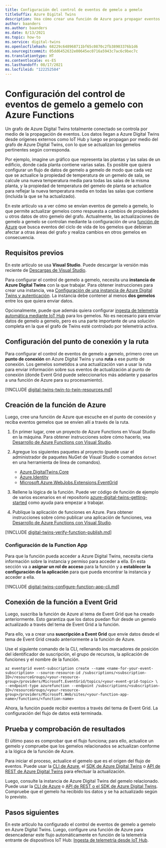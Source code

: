 ```yaml
---
title: Configuración del control de eventos de gemelo a gemelo
titleSuffix: Azure Digital Twins
description: Vea cómo crear una función de Azure para propagar eventos por medio del grafo de Twins.
author: baanders
ms.author: baanders
ms.date: 8/13/2021
ms.topic: how-to
ms.service: digital-twins
ms.openlocfilehash: 68229c648968711bf65c0870c2fb38903376b1d6
ms.sourcegitcommit: 05dd6452632e00645ec0716a5943c7ac6c9bec7c
ms.translationtype: HT
ms.contentlocale: es-ES
ms.lasthandoff: 08/17/2021
ms.locfileid: "122252584"
---
```

# <a name="set-up-twin-to-twin-event-handling-with-azure-functions"></a>Configuración del control de eventos de gemelo a gemelo con Azure Functions

Un grafo de Azure Digital Twins totalmente conectado se controla por medio de la propagación de eventos. Los datos llegan a Azure Digital Twins desde orígenes externos como IoT Hub y luego se propagan por medio del grafo de Azure Digital Twins, con lo que se actualizan los gemelos pertinentes según corresponda.

Por ejemplo, imagine un gráfico que representa las plantas y las salas de un edificio, donde cada planta contiene varias salas. Es posible que quiera configurar un flujo de datos de gemelo a gemelo de modo que cada vez que se actualice la propiedad de temperatura de un gemelo de sala, se calcule una nueva temperatura media para todas las salas de la misma planta, y la propiedad de temperatura del gemelo de planta se actualice para reflejar la nueva temperatura media en todas las salas que contiene (incluida la que se ha actualizado). 

En este artículo va a ver cómo se envían eventos de gemelo a gemelo, lo que permite actualizar gemelos como respuesta a cambios de propiedades u otros datos de otro gemelo del grafo. Actualmente, las actualizaciones de gemelo a gemelo se controlan mediante la configuración de una [función de Azure](../azure-functions/functions-overview.md) que busca eventos del ciclo de vida de los gemelos que debieran afectar a otras áreas del grafo y realiza cambios en otros gemelos en consecuencia.

## <a name="prerequisites"></a>Requisitos previos

En este artículo se usa **Visual Studio**. Puede descargar la versión más reciente de [Descargas de Visual Studio](https://visualstudio.microsoft.com/downloads/).

Para configurar el control de gemelo a gemelo, necesita una **instancia de Azure Digital Twins** con la que trabajar. Para obtener instrucciones para crear una instancia, vea [Configuración de una instancia de Azure Digital Twins y autenticación](./how-to-set-up-instance-portal.md). La instancia debe contener al menos **dos gemelos** entre los que quiera enviar datos.

Opcionalmente, puede que además quiera configurar [ingesta de telemetría automática mediante IoT Hub](how-to-ingest-iot-hub-data.md) para los gemelos. No es necesario para enviar datos de gemelo a gemelo, pero es una parte importante de una solución completa en la que el grafo de Twins esté controlado por telemetría activa.

## <a name="set-up-endpoint-and-route"></a>Configuración del punto de conexión y la ruta

Para configurar el control de eventos de gemelo a gemelo, primero cree un **punto de conexión** en Azure Digital Twins y una **ruta** a ese punto de conexión. Los gemelos sometidos a una actualización van a usar la ruta para enviar información sobre sus eventos de actualización al punto de conexión (donde Event Grid puede seleccionarlos más adelante y pasarlos a una función de Azure para su procesamiento).

[!INCLUDE [digital-twins-twin-to-twin-resources.md](../../includes/digital-twins-twin-to-twin-resources.md)]

## <a name="create-the-azure-function"></a>Creación de la función de Azure

Luego, cree una función de Azure que escuche en el punto de conexión y reciba eventos gemelos que se envíen allí a través de la ruta. 

1. En primer lugar, cree un proyecto de Azure Functions en Visual Studio en la máquina. Para obtener instrucciones sobre cómo hacerlo, vea [Desarrollo de Azure Functions con Visual Studio](../azure-functions/functions-develop-vs.md#create-an-azure-functions-project).

2. Agregue los siguientes paquetes al proyecto (puede usar el administrador de paquetes NuGet de Visual Studio o comandos `dotnet` en una herramienta de línea de comandos).

    * [Azure.DigitalTwins.Core](https://www.nuget.org/packages/Azure.DigitalTwins.Core/)
    * [Azure.Identity](https://www.nuget.org/packages/Azure.Identity/)
    * [Microsoft.Azure.WebJobs.Extensions.EventGrid](https://www.nuget.org/packages/Microsoft.Azure.WebJobs.Extensions.EventGrid)

3. Rellene la lógica de la función. Puede ver código de función de ejemplo de varios escenarios en el repositorio [azure-digital-twins-getting-started](https://github.com/Azure-Samples/azure-digital-twins-getting-started/tree/main/azure-functions) como ayuda para empezar a trabajar.

5. Publique la aplicación de funciones en Azure. Para obtener instrucciones sobre cómo publicar una aplicación de funciones, vea [Desarrollo de Azure Functions con Visual Studio](../azure-functions/functions-develop-vs.md#publish-to-azure).

[!INCLUDE [digital-twins-verify-function-publish.md](../../includes/digital-twins-verify-function-publish.md)]

### <a name="configure-the-function-app"></a>Configuración de la Function App

Para que la función pueda acceder a Azure Digital Twins, necesita cierta información sobre la instancia y permiso para acceder a ella. En esta sección va a **asignar un rol de acceso** para la función y a **establecer la configuración de la aplicación** para que pueda encontrar la instancia y acceder a ella.

[!INCLUDE [digital-twins-configure-function-app-cli.md](../../includes/digital-twins-configure-function-app-cli.md)]

## <a name="connect-the-function-to-event-grid"></a>Conexión de la función a Event Grid

Luego, suscriba la función de Azure al tema de Event Grid que ha creado anteriormente. Esto garantiza que los datos puedan fluir desde un gemelo actualizado a través del tema de Event Grid a la función.

Para ello, va a crear una **suscripción a Event Grid** que envíe datos desde el tema de Event Grid creado anteriormente a la función de Azure.

Use el siguiente comando de la CLI, rellenando los marcadores de posición del identificador de suscripción, el grupo de recursos, la aplicación de funciones y el nombre de la función.

```azurecli-interactive
az eventgrid event-subscription create --name <name-for-your-event-subscription> --source-resource-id /subscriptions/<subscription-ID>/resourceGroups/<your-resource-group>/providers/Microsoft.EventGrid/topics/<your-event-grid-topic> \ --endpoint-type azurefunction --endpoint /subscriptions/<subscription-ID>/resourceGroups/<your-resource-group>/providers/Microsoft.Web/sites/<your-function-app-name>/functions/<function-name> 
```

Ahora, la función puede recibir eventos a través del tema de Event Grid. La configuración del flujo de datos está terminada.

## <a name="test-and-verify-results"></a>Prueba y comprobación de resultados

El último paso es comprobar que el flujo funciona; para ello, actualice un gemelo y compruebe que los gemelos relacionados se actualizan conforme a la lógica de la función de Azure.

Para iniciar el proceso, actualice el gemelo que es el origen del flujo de eventos. Puede usar la [CLI de Azure](/cli/azure/dt/twin?view=azure-cli-latest&preserve-view=true#az_dt_twin_update), el [SDK de Azure Digital Twins](how-to-manage-twin.md#update-a-digital-twin) o [API de REST de Azure Digital Twins](how-to-use-postman.md?tabs=data-plane) para efectuar la actualización.

Luego, consulte la instancia de Azure Digital Twins del gemelo relacionado. Puede usar la [CLI de Azure](/cli/azure/dt/twin?view=azure-cli-latest&preserve-view=true#az_dt_twin_query) o [API de REST o el SDK de Azure Digital Twins](how-to-query-graph.md#run-queries-with-the-api). Compruebe que el gemelo ha recibido los datos y se ha actualizado según lo previsto.

## <a name="next-steps"></a>Pasos siguientes

En este artículo ha configurado el control de eventos de gemelo a gemelo en Azure Digital Twins. Luego, configure una función de Azure para desencadenar este flujo automáticamente en función de la telemetría entrante de dispositivos IoT Hub: [Ingesta de telemetría desde IoT Hub](how-to-ingest-iot-hub-data.md).
